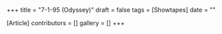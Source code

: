 +++
title = "7-1-95 (Odyssey)"
draft = false
tags = [Showtapes]
date = ""

[Article]
contributors = []
gallery = []
+++
